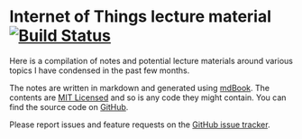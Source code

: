 # Internet of Things lecture material [![Build Status](https://travis-ci.org/jaimejim/lecture.svg?branch=master)](https://travis-ci.org/jaimejim/lecture)

Here is a compilation of notes and potential lecture materials around various topics I have condensed in the past few months.

The notes are written in markdown and generated using [mdBook](https://github.com/rust-lang-nursery/mdBook). The contents are [MIT Licensed](https://github.com/jaimejim/lecture/blob/master/LICENSE) and so is any code they might contain. You can find the source code on [GitHub](https://github.com/jaimejim/lecture).

Please report issues and feature requests on the [GitHub issue tracker](https://github.com/jaimejim/lecture/issues).


